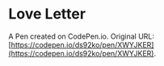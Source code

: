 # Love Letter

A Pen created on CodePen.io. Original URL: [https://codepen.io/ds92ko/pen/XWYJKER](https://codepen.io/ds92ko/pen/XWYJKER).

